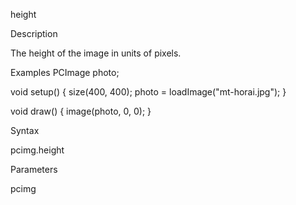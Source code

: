 

height

Description

The height of the image in units of pixels.

Examples
PCImage photo;

void setup() {
  size(400, 400);
  photo = loadImage("mt-horai.jpg");
}

void draw() {
  image(photo, 0, 0);
}

Syntax

pcimg.height	

Parameters

pcimg	
